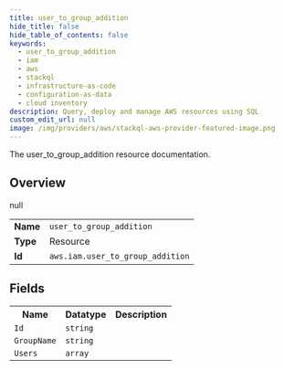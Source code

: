```yaml
---
title: user_to_group_addition
hide_title: false
hide_table_of_contents: false
keywords:
  - user_to_group_addition
  - iam
  - aws
  - stackql
  - infrastructure-as-code
  - configuration-as-data
  - cloud inventory
description: Query, deploy and manage AWS resources using SQL
custom_edit_url: null
image: /img/providers/aws/stackql-aws-provider-featured-image.png
---
```

The user_to_group_addition resource documentation.

## Overview
<table><tbody>
<tr><td><b>Name</b></td><td><code>user_to_group_addition</code></td></tr>
<tr><td><b>Type</b></td><td>Resource</td></tr>
null
<tr><td><b>Id</b></td><td><code>aws.iam.user_to_group_addition</code></td></tr>
</tbody></table>

## Fields
<table><tbody>
<tr><th>Name</th><th>Datatype</th><th>Description</th></tr>
<tr><td><code>Id</code></td><td><code>string</code></td><td></td></tr><tr><td><code>GroupName</code></td><td><code>string</code></td><td></td></tr><tr><td><code>Users</code></td><td><code>array</code></td><td></td></tr>
</tbody></table>